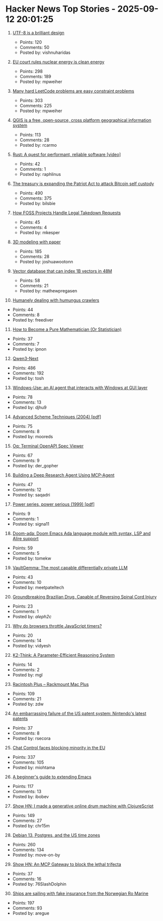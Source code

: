 # Hacker News Top Stories - 2025-09-12 20:01:25

1. [UTF-8 is a brilliant design](https://iamvishnu.com/posts/utf8-is-brilliant-design)
   - Points: 120
   - Comments: 50
   - Posted by: vishnuharidas

2. [EU court rules nuclear energy is clean energy](https://www.weplanet.org/post/eu-court-rules-nuclear-energy-is-clean-energy)
   - Points: 298
   - Comments: 189
   - Posted by: mpweiher

3. [Many hard LeetCode problems are easy constraint problems](https://buttondown.com/hillelwayne/archive/many-hard-leetcode-problems-are-easy-constraint/)
   - Points: 303
   - Comments: 225
   - Posted by: mpweiher

4. [QGIS is a free, open-source, cross platform geographical information system](https://github.com/qgis/QGIS)
   - Points: 113
   - Comments: 28
   - Posted by: rcarmo

5. [Rust: A quest for performant, reliable software [video]](https://www.youtube.com/watch?v=k_-6KI3m31M)
   - Points: 42
   - Comments: 1
   - Posted by: raphlinus

6. [The treasury is expanding the Patriot Act to attack Bitcoin self custody](https://www.tftc.io/treasury-iexpanding-patriot-act/)
   - Points: 490
   - Comments: 375
   - Posted by: bilsbie

7. [How FOSS Projects Handle Legal Takedown Requests](https://f-droid.org/2025/09/10/how-foss-projects-handle-legal-takedown-requests.html)
   - Points: 45
   - Comments: 4
   - Posted by: mkesper

8. [3D modeling with paper](https://www.arvinpoddar.com/blog/3d-modeling-with-paper)
   - Points: 185
   - Comments: 28
   - Posted by: joshuawootonn

9. [Vector database that can index 1B vectors in 48M](https://www.vectroid.com/blog/why-and-how-we-built-Vectroid)
   - Points: 58
   - Comments: 21
   - Posted by: mathewpregasen

10. [Humanely dealing with humungus crawlers](https://flak.tedunangst.com/post/humanely-dealing-with-humungus-crawlers)
   - Points: 44
   - Comments: 8
   - Posted by: freediver

11. [How to Become a Pure Mathematician (Or Statistician)](http://hbpms.blogspot.com/)
   - Points: 37
   - Comments: 7
   - Posted by: ipnon

12. [Qwen3-Next](https://qwen.ai/blog?id=4074cca80393150c248e508aa62983f9cb7d27cd&from=research.latest-advancements-list)
   - Points: 486
   - Comments: 192
   - Posted by: tosh

13. [Windows-Use: an AI agent that interacts with Windows at GUI layer](https://github.com/CursorTouch/Windows-Use)
   - Points: 78
   - Comments: 13
   - Posted by: djhu9

14. [Advanced Scheme Techniques (2004) [pdf]](https://people.csail.mit.edu//jhbrown/scheme/continuationslides04.pdf)
   - Points: 75
   - Comments: 8
   - Posted by: mooreds

15. [Oq: Terminal OpenAPI Spec Viewer](https://github.com/plutov/oq)
   - Points: 67
   - Comments: 9
   - Posted by: der_gopher

16. [Building a Deep Research Agent Using MCP-Agent](https://thealliance.ai/blog/building-a-deep-research-agent-using-mcp-agent)
   - Points: 47
   - Comments: 12
   - Posted by: saqadri

17. [Power series, power serious (1999) [pdf]](https://www.cambridge.org/core/services/aop-cambridge-core/content/view/19863F4EAACC33E1E01DE2A2114EC7DF/S0956796899003299a.pdf/div-class-title-power-series-power-serious-div.pdf)
   - Points: 9
   - Comments: 1
   - Posted by: signa11

18. [Doom-ada: Doom Emacs Ada language module with syntax, LSP and Alire support](https://github.com/tomekw/doom-ada)
   - Points: 59
   - Comments: 5
   - Posted by: tomekw

19. [VaultGemma: The most capable differentially private LLM](https://research.google/blog/vaultgemma-the-worlds-most-capable-differentially-private-llm/)
   - Points: 43
   - Comments: 10
   - Posted by: meetpateltech

20. [Groundbreaking Brazilian Drug, Capable of Reversing Spinal Cord Injury](https://www1.folha.uol.com.br/internacional/en/scienceandhealth/2025/09/groundbreaking-brazilian-drug-considered-capable-of-reversing-spinal-cord-injury-presented-in-sao-paulo.shtml)
   - Points: 23
   - Comments: 1
   - Posted by: _aleph2c_

21. [Why do browsers throttle JavaScript timers?](https://nolanlawson.com/2025/08/31/why-do-browsers-throttle-javascript-timers/)
   - Points: 20
   - Comments: 14
   - Posted by: vidyesh

22. [K2-Think: A Parameter-Efficient Reasoning System](https://arxiv.org/abs/2509.07604)
   - Points: 14
   - Comments: 2
   - Posted by: mgl

23. [Racintosh Plus – Rackmount Mac Plus](http://www.identity4.com/2025-racintosh-plus/)
   - Points: 109
   - Comments: 21
   - Posted by: zdw

24. [An embarrassing failure of the US patent system: Nintendo's latest patents](https://www.pcgamer.com/gaming-industry/an-embarrassing-failure-of-the-us-patent-system-videogame-ip-lawyer-says-nintendos-latest-patents-on-pokemon-mechanics-should-not-have-happened-full-stop/)
   - Points: 37
   - Comments: 8
   - Posted by: rsecora

25. [Chat Control faces blocking minority in the EU](https://twitter.com/TutaPrivacy/status/1966384776883142661)
   - Points: 337
   - Comments: 105
   - Posted by: miohtama

26. [A beginner's guide to extending Emacs](https://blog.tjll.net/a-beginners-guide-to-extending-emacs/)
   - Points: 117
   - Comments: 13
   - Posted by: ibobev

27. [Show HN: I made a generative online drum machine with ClojureScript](https://dopeloop.ai/beat-maker/)
   - Points: 149
   - Comments: 27
   - Posted by: chr15m

28. [Debian 13, Postgres, and the US time zones](https://rachelbythebay.com/w/2025/09/11/debtz/)
   - Points: 260
   - Comments: 134
   - Posted by: move-on-by

29. [Show HN: An MCP Gateway to block the lethal trifecta](https://github.com/Edison-Watch/open-edison)
   - Points: 37
   - Comments: 16
   - Posted by: 76SlashDolphin

30. [Ships are sailing with fake insurance from the Norwegian Ro Marine](https://www.nrk.no/vestland/xl/over-100-ships-have-sailed-without-legitimate-insurance-from-the-norwegian-company-ro-marine-1.17565216)
   - Points: 197
   - Comments: 93
   - Posted by: aregue

